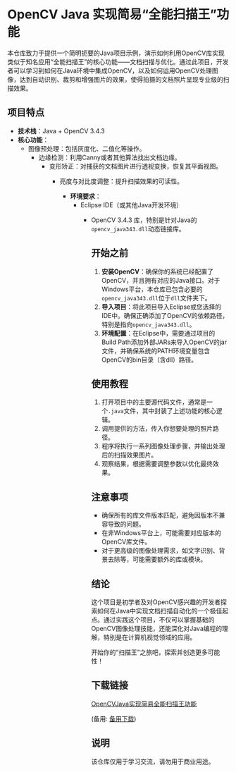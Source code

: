 # OpenCV Java 实现简易“全能扫描王”功能

本仓库致力于提供一个简明扼要的Java项目示例，演示如何利用OpenCV库实现类似于知名应用“全能扫描王”的核心功能——文档扫描与优化。通过此项目，开发者可以学习到如何在Java环境中集成OpenCV，以及如何运用OpenCV处理图像，达到自动识别、裁剪和增强图片的效果，使得拍摄的文档照片呈现专业级的扫描效果。

## 项目特点

- **技术栈**：Java + OpenCV 3.4.3
- **核心功能**：
    - 图像预处理：包括灰度化、二值化等操作。
        - 边缘检测：利用Canny或者其他算法找出文档边缘。
            - 变形矫正：对捕获的文档图片进行透视变换，恢复其平面视图。
                - 亮度与对比度调整：提升扫描效果的可读性。

                    - **环境要求**：
                        - Eclipse IDE（或其他Java开发环境）
                            - OpenCV 3.4.3 库，特别是针对Java的`opencv_java343.dll`动态链接库。

                                ## 开始之前

                                1. **安装OpenCV**：确保你的系统已经配置了OpenCV，并且拥有对应的Java接口。对于Windows平台，本仓库已包含必要的`opencv_java343.dll`位于`dll`文件夹下。
                                2. **导入项目**：将此项目导入Eclipse或您选择的IDE中。确保正确添加了OpenCV的依赖路径，特别是指向`opencv_java343.dll`。
                                3. **环境配置**：在Eclipse中，需要通过项目的Build Path添加外部JARs来导入OpenCV的jar文件，并确保系统的PATH环境变量包含OpenCV的bin目录（含dll）路径。

                                ## 使用教程

                                1. 打开项目中的主要源代码文件，通常是一个`.java`文件，其中封装了上述功能的核心逻辑。
                                2. 调用提供的方法，传入你想要处理的照片路径。
                                3. 程序将执行一系列图像处理步骤，并输出处理后的扫描效果图片。
                                4. 观察结果，根据需要调整参数以优化最终效果。

                                ## 注意事项

                                - 确保所有的库文件版本匹配，避免因版本不兼容导致的问题。
                                - 在非Windows平台上，可能需要对应版本的OpenCV库文件。
                                - 对于更高级的图像处理需求，如文字识别、背景去除等，可能需要额外的库或模块。

                                ## 结论

                                这个项目是初学者及对OpenCV感兴趣的开发者探索如何在Java中实现文档扫描自动化的一个极佳起点。通过实践这个项目，不仅可以掌握基础的OpenCV图像处理技能，还能深化对Java编程的理解，特别是在计算机视觉领域的应用。

                                开始你的“扫描王”之旅吧，探索并创造更多可能性！

                                ## 下载链接
                                [OpenCVJava实现简易全能扫描王功能](https://pan.quark.cn/s/bb1653428349) 

                                (备用: [备用下载](https://pan.baidu.com/s/1RrpWn01lf981ZlHk3pKyvA?pwd=1234))

                                ## 说明

                                该仓库仅用于学习交流，请勿用于商业用途。
